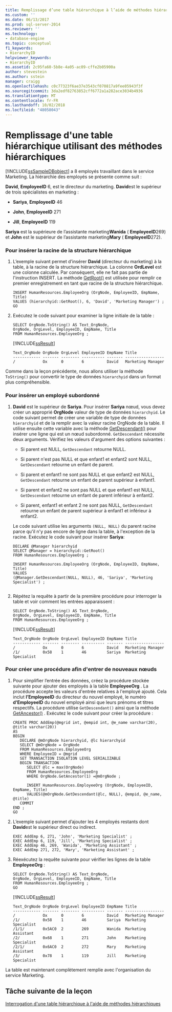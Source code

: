 ```yaml
---
title: Remplissage d’une table hiérarchique à l’aide de méthodes hiérarchiques | Microsoft Docs
ms.custom: ''
ms.date: 06/13/2017
ms.prod: sql-server-2014
ms.reviewer: ''
ms.technology:
- database-engine
ms.topic: conceptual
f1_keywords:
- HierarchyID
helpviewer_keywords:
- HierarchyID
ms.assetid: 2c95fa60-5b8e-4a05-ac09-cffe2b05900a
author: stevestein
ms.author: sstein
manager: craigg
ms.openlocfilehash: c0c77323f6ae37e3543cf070817a9fee05943f3f
ms.sourcegitcommit: 3da2edf82763852cff6772a1a282ace3034b4936
ms.translationtype: MT
ms.contentlocale: fr-FR
ms.lasthandoff: 10/02/2018
ms.locfileid: "48058043"
---
```

# <a name="populating-a-hierarchical-table-using-hierarchical-methods"></a>Remplissage d'une table hiérarchique utilisant des méthodes hiérarchiques
  [!INCLUDE[ssSampleDBobject](../../includes/sssampledbobject-md.md)] a 8 employés travaillant dans le service Marketing. La hiérarchie des employés se présente comme suit :  
  
 **David**, **EmployeeID** 6, est le directeur du marketing. **David**est le supérieur de trois spécialistes en marketing :  
  
-   **Sariya**, **EmployeeID** 46  
  
-   **John**, **EmployeeID** 271  
  
-   **Jill**, **EmployeeID** 119  
  
 **Sariya** est la supérieure de l’assistante marketing**Wanida** ( **EmployeeID**269) et **John** est le supérieur de l’assistante marketing**Mary** ( **EmployeeID**272).  
  
### <a name="to-insert-the-root-of-the-hierarchy-tree"></a>Pour insérer la racine de la structure hiérarchique  
  
1.  L’exemple suivant permet d’insérer **David** (directeur du marketing) à la table, à la racine de la structure hiérarchique. La colonne **OrdLevel** est une colonne calculée. Par conséquent, elle ne fait pas partie de l'instruction INSERT. La méthode [GetRoot()](/sql/t-sql/data-types/getroot-database-engine) est utilisée pour remplir ce premier enregistrement en tant que racine de la structure hiérarchique.  
  
    ```  
    INSERT HumanResources.EmployeeOrg (OrgNode, EmployeeID, EmpName, Title)  
    VALUES (hierarchyid::GetRoot(), 6, 'David', 'Marketing Manager') ;  
    GO  
    ```  
  
2.  Exécutez le code suivant pour examiner la ligne initiale de la table :  
  
    ```  
    SELECT OrgNode.ToString() AS Text_OrgNode,   
    OrgNode, OrgLevel, EmployeeID, EmpName, Title   
    FROM HumanResources.EmployeeOrg ;  
    ```  
  
     [!INCLUDE[ssResult](../../includes/ssresult-md.md)]  
  
    ```  
    Text_OrgNode OrgNode OrgLevel EmployeeID EmpName Title  
    ------------ ------- -------- ---------- ------- -----------------  
    /            Ox      0        6          David   Marketing Manager  
    ```  
  
 Comme dans la leçon précédente, nous allons utiliser la méthode `ToString()` pour convertir le type de données `hierarchyid` dans un format plus compréhensible.  
  
### <a name="to-insert-a-subordinate-employee"></a>Pour insérer un employé subordonné  
  
1.  **David** est le supérieur de **Sariya**. Pour insérer **Sariya** nœud, vous devez créer un approprié **OrgNode** valeur de type de données `hierarchyid`. Le code suivant permet de créer une variable de type de données `hierarchyid` et de la remplir avec la valeur racine OrgNode de la table. Il utilise ensuite cette variable avec la méthode [GetDescendant()](/sql/t-sql/data-types/getdescendant-database-engine) pour insérer une ligne qui est un nœud subordonné. `GetDescendant` nécessite deux arguments. Vérifiez les valeurs d'argument des options suivantes :  
  
    -   Si parent est NULL, `GetDescendant` retourne NULL.  
  
    -   Si parent n'est pas NULL et que enfant1 et enfant2 sont NULL, `GetDescendant` retourne un enfant de parent.  
  
    -   Si parent et enfant1 ne sont pas NULL et que enfant2 est NULL, `GetDescendant` retourne un enfant de parent supérieur à enfant1.  
  
    -   Si parent et enfant2 ne sont pas NULL et que enfant1 est NULL, `GetDescendant` retourne un enfant de parent inférieur à enfant2.  
  
    -   Si parent, enfant1 et enfant 2 ne sont pas NULL, `GetDescendant` retourne un enfant de parent supérieur à enfant1 et inférieur à enfant2.  
  
     Le code suivant utilise les arguments `(NULL, NULL)` du parent racine parce qu'il n'y pas encore de ligne dans la table, à l'exception de la racine. Exécutez le code suivant pour insérer **Sariya**:  
  
    ```  
    DECLARE @Manager hierarchyid   
    SELECT @Manager = hierarchyid::GetRoot()  
    FROM HumanResources.EmployeeOrg ;  
  
    INSERT HumanResources.EmployeeOrg (OrgNode, EmployeeID, EmpName, Title)  
    VALUES  
    (@Manager.GetDescendant(NULL, NULL), 46, 'Sariya', 'Marketing Specialist') ;  
  
    ```  
  
2.  Répétez la requête à partir de la première procédure pour interroger la table et voir comment les entrées apparaissent :  
  
    ```  
    SELECT OrgNode.ToString() AS Text_OrgNode,   
    OrgNode, OrgLevel, EmployeeID, EmpName, Title   
    FROM HumanResources.EmployeeOrg ;  
    ```  
  
     [!INCLUDE[ssResult](../../includes/ssresult-md.md)]  
  
    ```  
    Text_OrgNode OrgNode OrgLevel EmployeeID EmpName Title  
    ------------ ------- -------- ---------- ------- -----------------  
    /            Ox      0        6          David   Marketing Manager  
    /1/          0x58    1        46         Sariya  Marketing Specialist  
    ```  
  
### <a name="to-create-a-procedure-for-entering-new-nodes"></a>Pour créer une procédure afin d'entrer de nouveaux nœuds  
  
1.  Pour simplifier l’entrée des données, créez la procédure stockée suivante pour ajouter des employés à la table **EmployeeOrg** . La procédure accepte les valeurs d'entrée relatives à l'employé ajouté. Cela inclut **l’EmployeeID** du directeur du nouvel employé, le numéro **d’EmployeeID** du nouvel employé ainsi que leurs prénoms et titres respectifs. La procédure utilise `GetDescendant()` ainsi que la méthode [GetAncestor()](/sql/t-sql/data-types/getancestor-database-engine) . Exécutez le code suivant pour créer la procédure :  
  
    ```  
    CREATE PROC AddEmp(@mgrid int, @empid int, @e_name varchar(20), @title varchar(20))   
    AS   
    BEGIN  
       DECLARE @mOrgNode hierarchyid, @lc hierarchyid  
       SELECT @mOrgNode = OrgNode   
       FROM HumanResources.EmployeeOrg   
       WHERE EmployeeID = @mgrid  
       SET TRANSACTION ISOLATION LEVEL SERIALIZABLE  
       BEGIN TRANSACTION  
          SELECT @lc = max(OrgNode)   
          FROM HumanResources.EmployeeOrg   
          WHERE OrgNode.GetAncestor(1) =@mOrgNode ;  
  
          INSERT HumanResources.EmployeeOrg (OrgNode, EmployeeID, EmpName, Title)  
          VALUES(@mOrgNode.GetDescendant(@lc, NULL), @empid, @e_name, @title)  
       COMMIT  
    END ;  
    GO  
    ```  
  
2.  L’exemple suivant permet d’ajouter les 4 employés restants dont **David**est le supérieur direct ou indirect.  
  
    ```  
    EXEC AddEmp 6, 271, 'John', 'Marketing Specialist' ;  
    EXEC AddEmp 6, 119, 'Jill', 'Marketing Specialist' ;  
    EXEC AddEmp 46, 269, 'Wanida', 'Marketing Assistant' ;  
    EXEC AddEmp 271, 272, 'Mary', 'Marketing Assistant' ;  
    ```  
  
3.  Réexécutez la requête suivante pour vérifier les lignes de la table **EmployeeOrg** :  
  
    ```  
    SELECT OrgNode.ToString() AS Text_OrgNode,   
    OrgNode, OrgLevel, EmployeeID, EmpName, Title   
    FROM HumanResources.EmployeeOrg ;  
    GO  
    ```  
  
     [!INCLUDE[ssResult](../../includes/ssresult-md.md)]  
  
    ```  
    Text_OrgNode OrgNode OrgLevel EmployeeID EmpName Title  
    ------------ ------- -------- ---------- ------- -----------------  
    /            Ox      0        6          David   Marketing Manager  
    /1/          0x58    1        46         Sariya  Marketing Specialist  
    /1/1/        0x5AC0  2        269        Wanida  Marketing Assistant  
    /2/          0x68    1        271        John    Marketing Specialist  
    /2/1/        0x6AC0  2        272        Mary    Marketing Assistant  
    /3/          0x78    1        119        Jill    Marketing Specialist  
    ```  
  
 La table est maintenant complètement remplie avec l'organisation du service Marketing.  
  
## <a name="next-task-in-lesson"></a>Tâche suivante de la leçon  
 [Interrogation d'une table hiérarchique à l'aide de méthodes hiérarchiques](lesson-2-3-querying-a-hierarchical-table-using-hierarchy-methods.md)  
  
  
